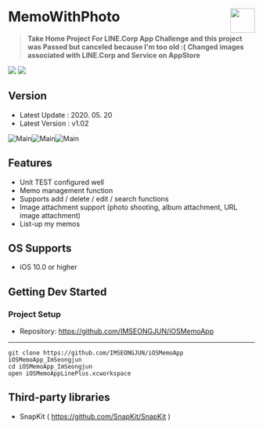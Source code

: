 
# MemoWithPhoto <img src = "https://github.com/IMSEONGJUN/iOSMemoApp/blob/master/images/Icon-60.png?raw=true" width = 50 align = right>

> **Take Home Project For LINE.Corp App Challenge and this project was Passed but canceled because I'm too old :(**
> **Changed images associated with LINE.Corp and Service on AppStore** 

[<img src = "https://devimages-cdn.apple.com/app-store/marketing/guidelines/images/badge-download-on-the-app-store.svg">](https://apps.apple.com/us/app/memowithphoto/id1506735819?mt=8) [<img src = "https://devimages-cdn.apple.com/app-store/marketing/guidelines/images/badge-download-on-the-app-store-kr.svg">](https://apps.apple.com/kr/app/memowithphoto/id1506735819?mt=8)

## Version

- Latest Update : 2020. 05. 20
- Latest Version : v1.02

![Main](https://github.com/IMSEONGJUN/iOSMemoApp/raw/master/images/00.png)![Main](https://github.com/IMSEONGJUN/iOSMemoApp/raw/master/images/01.jpg)![Main](https://github.com/IMSEONGJUN/iOSMemoApp/raw/master/images/02.jpg)

## Features
- Unit TEST configured well
- Memo management function
- Supports add / delete / edit / search functions
- Image attachment support (photo shooting, album attachment, URL image attachment)
- List-up my memos

## OS Supports

- iOS 10.0 or higher

## Getting Dev Started

### Project Setup

- Repository: https://github.com/IMSEONGJUN/iOSMemoApp
---
```
git clone https://github.com/IMSEONGJUN/iOSMemoApp iOSMemoApp_ImSeongjun
cd iOSMemoApp_ImSeongjun
open iOSMemoAppLinePlus.xcworkspace
```
 
## Third-party libraries

- SnapKit ( https://github.com/SnapKit/SnapKit )
